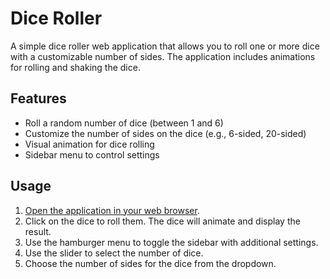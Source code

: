 # Dice Roller

A simple dice roller web application that allows you to roll one or more dice with a customizable number of sides. The application includes animations for rolling and shaking the dice.

## Features

- Roll a random number of dice (between 1 and 6)
- Customize the number of sides on the dice (e.g., 6-sided, 20-sided)
- Visual animation for dice rolling
- Sidebar menu to control settings

## Usage
1.	[Open the application in your web browser](https://tehes.github.io/dice-roller/).
2.	Click on the dice to roll them. The dice will animate and display the result.
3.	Use the hamburger menu to toggle the sidebar with additional settings.
4.	Use the slider to select the number of dice.
5.	Choose the number of sides for the dice from the dropdown.

